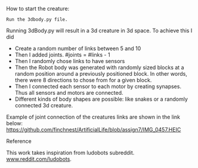 How to start the creature:

    Run the 3dbody.py file.

Running 3dBody.py will result in a 3d creature in 3d space. To achieve this I did

- Create a random number of links between 5 and 10
- Then I added joints. #joints = #links - 1
- Then I randomly chose links to have sensors
- Then the Robot body was generated with randomly sized blocks at a random position around a previously positioned block. In other words, there were 8 directions to chose from for a given block.
- Then I connected each sensor to each motor by creating synapses. Thus all sensors and motors are connected. 
- Different kinds of body shapes are possible: like snakes or a randomly connected 3d creature. 

Example of joint connection of the creatures links are shown in the link below: https://github.com/finchnest/ArtificialLife/blob/assign7/IMG_0457.HEIC



Reference

This work takes inspiration from ludobots subreddit. www.reddit.com/ludobots.
